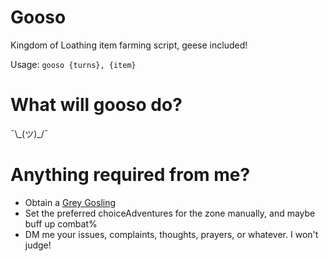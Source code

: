 # Gooso
Kingdom of Loathing item farming script, geese included!

Usage: `gooso {turns}, {item}`

# What will gooso do?
¯\\_(ツ)\_/¯

# Anything required from me?
 - Obtain a [Grey Gosling](https://kol.coldfront.net/thekolwiki/index.php/Grey_gosling)
 - Set the preferred choiceAdventures for the zone manually, and maybe buff up combat%
 - DM me your issues, complaints, thoughts, prayers, or whatever. I won't judge!
